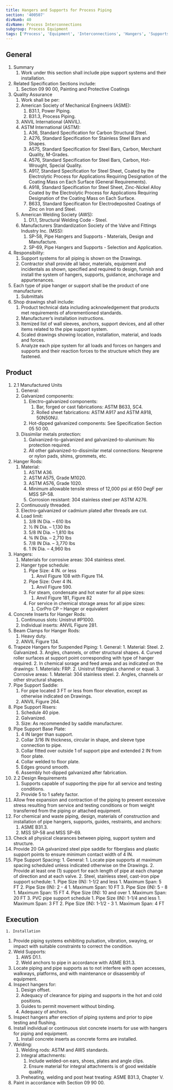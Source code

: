 ```yaml
---
title: Hangers and Supports for Process Piping
section: '400507'
divNumb: 40
divName: Process Interconnections
subgroup: Process Equipment
tags: ['Process', 'Equipment', 'Interconnections', 'Hangers', 'Supports', 'Piping']
---
```


## General

1. Summary
   1. Work under this section shall include pipe support systems and their installation. 
2. Related Specification Sections include:
	1. Section 09 90 00, Painting and Protective Coatings
2. Quality Assurance
   1. Work shall be per:
	1. American Society of Mechanical Engineers (ASME):
		1. B31.1, Power Piping.
		2. B31.3, Process Piping.
	2. ANVIL International (ANVIL).
	3. ASTM International (ASTM):
		1. A36, Standard Specification for Carbon Structural Steel.
		2. A276, Standard Specification for Stainless Steel Bars and Shapes.
		3. A575, Standard Specification for Steel Bars, Carbon, Merchant Quality, M-Grades.
		4. A576, Standard Specification for Steel Bars, Carbon, Hot-Wrought, Special Quality.
		5. A917, Standard Specification for Steel Sheet, Coated by the Electrolytic Process for Applications Requiring Designation of the Coating Mass on Each Surface (General Requirements).
		6. A918, Standard Specification for Steel Sheet, Zinc-Nickel Alloy Coated by the Electrolytic Process for Applications Requiring Designation of the Coating Mass on Each Surface.
		7. B633, Standard Specification for Electrodeposited Coatings of Zinc on Iron and Steel.
	4. American Welding Society (AWS):
		1. D1.1, Structural Welding Code - Steel.
	5. Manufacturers Standardization Society of the Valve and Fittings Industry Inc. (MSS):
		1. SP-58, Pipe Hangers and Supports - Materials, Design and Manufacture.
		2. SP-69, Pipe Hangers and Supports - Selection and Application.
2. Responsibility:
	1. Support systems for all piping is shown on the Drawings.
	2. Contractor shall provide all labor, materials, equipment and incidentals as shown, specified and required to design, furnish and install the system of hangers, supports, guidance, anchorage and appurtenances.
3. Each type of pipe hanger or support shall be the product of one manufacturer.
	1. Submittals
4. Shop drawings shall include:
	1. Product technical data including acknowledgement that products met requirements of aforementioned standards. 
	2. Manufacturer’s installation instructions. 
	3. Itemized list of wall sleeves, anchors, support devices, and all other items related to the pipe support system. 
	4. Scaled drawings showing location, installation, material, and loads and forces. 
	5. Analyze each pipe system for all loads and forces on hangers and supports and their reaction forces to the structure which they are fastened.
## Product
1. 2.1 Manufactured Units
	 1. General:
	1. Galvanized components:
		1. Electro-galvanized components:
			1. Bar, forged or cast fabrications: ASTM B633, SC4.
			2. Rolled sheet fabrications: ASTM A917 and ASTM A918, 50N50NU.
		2. Hot-dipped galvanized components: See Specification Section 05 50 00.
	2. Dissimilar metals protection:
		1. Galvanized-to-galvanized and galvanized-to-aluminum: No protection required.
		2. All other galvanized-to-dissimilar metal connections: Neoprene or nylon pads, shims, grommets, etc.
2. Hanger Rods:
	1. Material:
		1. ASTM A36.
		2. ASTM A575, Grade M1020.
		3. ASTM A576, Grade 1020.
		4. Minimum allowable tensile stress of 12,000 psi at 650 DegF per MSS SP-58.
		5. Corrosion resistant: 304 stainless steel per ASTM A276.
	2. Continuously threaded.
	3. Electro-galvanized or cadmium plated after threads are cut.
	4. Load limit:
		1. 3/8 IN Dia. – 610 lbs
		2. ½ IN Dia. – 1,130 lbs
		3. 5/8 IN Dia. – 1,810 lbs
		4. ¾ IN Dia. – 2,710 lbs
		5. 7/8 IN Dia. – 3,770 lbs
		6. 1 IN Dia. – 4,960 lbs
3. Hangers:
	1. Materials for corrosive areas: 304 stainless steel.
	2. Hanger type schedule:
		1. Pipe Size: 4 IN. or less
			1. Anvil Figure 108 with Figure 114.
		2. Pipe Size: Over 4 IN.
			1. Anvil Figure 590.
		3. For steam, condensate and hot water for all pipe sizes:
			1. Anvil Figure 181, Figure 82
		4. For service in chemical storage areas for all pipe sizes:
			1. CorPro CP – Hanger or equivalent
4. Concrete Inserts for Hanger Rods:
	1. Continuous slots: Unistrut #P1000.
	2. Individual inserts: ANVIL Figure 281.
5. Beam Clamps for Hanger Rods:
	1. Heavy duty.
	2. ANVIL Figure 134.
6. Trapeze Hangers for Suspended Piping:
		1. General:
		1. Material: Steel.
		2. Galvanized.
		3. Angles, channels, or other structural shapes.
		4. Curved roller surfaces at support point corresponding with type of hanger required.
	2. In chemical sorage and feed areas and as indicated on the drawings:
		1. Materials: FRP.
		2. Unistrut fiberglass channel or equal.
	3. Corrosive areas:
		1. Material: 304 stainless steel.
		2. Angles, channels or other structural shapes.
7. Pipe Support Saddle:
	1. For pipe located 3 FT or less from floor elevation, except as otherwise indicated on Drawings.
	2. ANVIL Figure 264.
8. Pipe Support Risers:
	1. Schedule 40 pipe.
	2. Galvanized.
	3. Size: As recommended by saddle manufacturer.
9. Pipe Support Base Plate:
	1. 4 IN larger than support.
	2. Collar 3/16 IN thickness, circular in shape, and sleeve type connection to pipe.
	3. Collar fitted over outside 1 of support pipe and extended 2 IN from floor plate.
	4. Collar welded to floor plate.
	5. Edges ground smooth.
	6. Assembly hot-dipped galvanized after fabrication.
1. 2.2 Design Requirements
   1. Supports capable of supporting the pipe for all service and testing conditions.
	1. Provide 5 to 1 safety factor.
2. Allow free expansion and contraction of the piping to prevent excessive stress resulting from service and testing conditions or from weight transferred from the piping or attached equipment.
3. For chemical and waste piping, design, materials of construction and installation of pipe hangers, supports, guides, restraints, and anchors:
	1. ASME B31.3.
	2. MSS SP-58 and MSS SP-69.
4. Check all physical clearances between piping, support system and structure.
5. Provide 20 GA galvanized steel pipe saddle for fiberglass and plastic support points to ensure minimum contact width of 4 IN.
6. Pipe Support Spacing:
		1. General:
		1. Locate pipe supports at maximum spacing scheduled unless indicated otherwise on the Drawings.
		2. Provide at least one (1) support for each length of pipe at each change of direction and at each valve.
	2. Steel, stainless steel, cast-iron pipe support schedule:
		1. Pipe Size (IN): 1-1/2 and less
			1. Maximum Span: 5 FT
		2. Pipe Size (IN): 2 - 4
			1. Maximum Span: 10 FT
		3. Pipe Size (IN): 5 - 8
			1. Maximum Span: 15 FT
		4. Pipe Size (IN): 10 and over
			1. Maximum Span: 20 FT
	3. PVC pipe support schedule
		1. Pipe Size (IN): 1-1/4 and less
			1. Maximum Span: 3 FT
		2. Pipe Size (IN): 1-1/2 - 3
			1. Maximum Span: 4 FT


## Execution


	1. Installation
   1. Provide piping systems exhibiting pulsation, vibration, swaying, or impact with suitable constraints to correct the condition.
2. Weld Supports:
	1. AWS D1.1.
	2. Weld anchors to pipe in accordance with ASME B31.3.
3. Locate piping and pipe supports as to not interfere with open accesses, walkways, platforms, and with maintenance or disassembly of equipment.
4. Inspect hangers for:
	1. Design offset.
	2. Adequacy of clearance for piping and supports in the hot and cold positions.
	3. Guides to permit movement without binding.
	4. Adequacy of anchors.
5. Inspect hangers after erection of piping systems and prior to pipe testing and flushing.
6. Install individual or continuous slot concrete inserts for use with hangers for piping and equipment.
	1. Install concrete inserts as concrete forms are installed.
7. Welding:
	1. Welding rods: ASTM and AWS standards.
	2. Integral attachments:
		1. Include welded-on ears, shoes, plates and angle clips.
		2. Ensure material for integral attachments is of good weldable quality.
	3. Preheating, welding and post heat treating: ASME B31.3, Chapter V.
8. Paint in accordance with Section 09 90 00.

